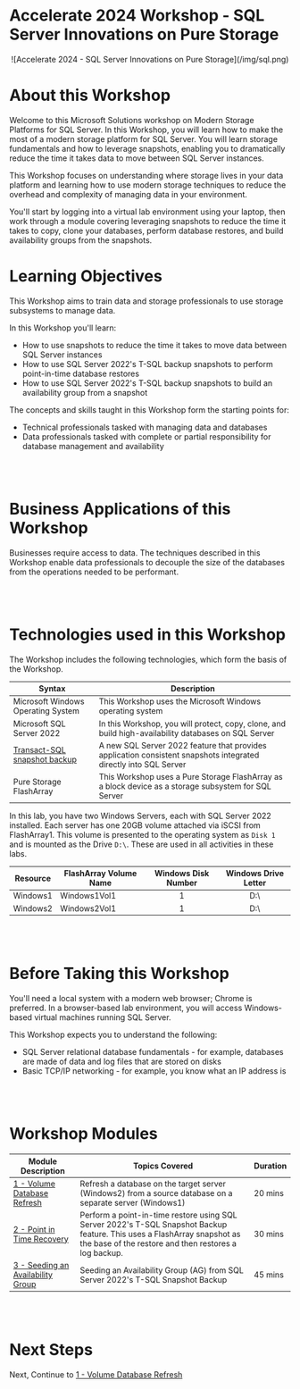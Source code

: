 # Accelerate 2024 Workshop - SQL Server Innovations on Pure Storage

<p align="center">
![Accelerate 2024 - SQL Server Innovations on Pure Storage](/img/sql.png)
</p>

# About this Workshop

Welcome to this Microsoft Solutions workshop on Modern Storage Platforms for SQL Server. In this Workshop, you will learn how to make the most of a modern storage platform for SQL Server. You will learn storage fundamentals and how to leverage snapshots, enabling you to dramatically reduce the time it takes data to move between SQL Server instances.

This Workshop focuses on understanding where storage lives in your data platform and learning how to use modern storage techniques to reduce the overhead and complexity of managing data in your environment.

You'll start by logging into a virtual lab environment using your laptop, then work through a module covering leveraging snapshots to reduce the time it takes to copy, clone your databases, perform database restores, and build availability groups from the snapshots. 

# Learning Objectives

This Workshop aims to train data and storage professionals to use storage subsystems to manage data.

In this Workshop you'll learn:

- How to use snapshots to reduce the time it takes to move data between SQL Server instances
- How to use SQL Server 2022's T-SQL backup snapshots to perform point-in-time database restores
- How to use SQL Server 2022's T-SQL backup snapshots to build an availability group from a snapshot

The concepts and skills taught in this Workshop form the starting points for:

- Technical professionals tasked with managing data and databases
- Data professionals tasked with complete or partial responsibility for database management and availability

<br />
<br />

# Business Applications of this Workshop

Businesses require access to data. The techniques described in this Workshop enable data professionals to decouple the size of the databases from the operations needed to be performant. 


<br />
<br />

# Technologies used in this Workshop

The Workshop includes the following technologies, which form the basis of the Workshop. 


| Syntax      | Description |
| ----------- | ----------- |
| Microsoft Windows Operating System     | This Workshop uses the Microsoft Windows operating system |
| Microsoft SQL Server 2022      | In this Workshop, you will protect, copy, clone, and build high-availability databases on SQL Server |
| [Transact-SQL snapshot backup](https://learn.microsoft.com/en-us/sql/relational-databases/backup-restore/create-a-transact-sql-snapshot-backup?view=sql-server-ver16)  | A new SQL Server 2022 feature that provides application consistent snapshots integrated directly into SQL Server
| Pure Storage FlashArray       | This Workshop uses a Pure Storage FlashArray as a block device as a storage subsystem for SQL Server |


In this lab, you have two Windows Servers, each with SQL Server 2022 installed. Each server has one 20GB volume attached via iSCSI from FlashArray1. This volume is presented to the operating system as `Disk 1` and is mounted as the Drive `D:\`. These are used in all activities in these labs.

| Resource      | FlashArray Volume Name | Windows Disk Number | Windows Drive Letter
| -----------   |  ----  |  :----: |  :----:  |
| Windows1      | Windows1Vol1 | 1           | D:\          |
| Windows2      | Windows2Vol1 | 1           | D:\          |

<br />
<br />

# Before Taking this Workshop

You'll need a local system with a modern web browser; Chrome is preferred. In a browser-based lab environment, you will access Windows-based virtual machines running SQL Server.

This Workshop expects you to understand the following:
* SQL Server relational database fundamentals - for example, databases are made of data and log files that are stored on disks
* Basic TCP/IP networking - for example, you know what an IP address is

<br />
<br />

# Workshop Modules


| Module Description |  Topics Covered | Duration
| ----------- | ----------- | ----------- | 
| [1 - Volume Database Refresh](./1-Volume%20Database%20Refresh/README.md) | Refresh a database on the target server (Windows2) from a source database on a separate server (Windows1) | 20 mins |
| [2 - Point in Time Recovery ](./2-Point%20in%20Time%20Recovery/README.md) | Perform a point-in-time restore using SQL Server 2022's T-SQL Snapshot Backup feature. This uses a FlashArray snapshot as the base of the restore and then restores a log backup. | 30 mins | 
| [3 - Seeding an Availability Group](./2-Point%20in%20Time%20Recovery/README.md) | Seeding an Availability Group (AG) from SQL Server 2022's T-SQL Snapshot Backup | 45 mins

<br />
<br />

# Next Steps

Next, Continue to [1 - Volume Database Refresh](./1-Volume%20Database%20Refresh/README.md)